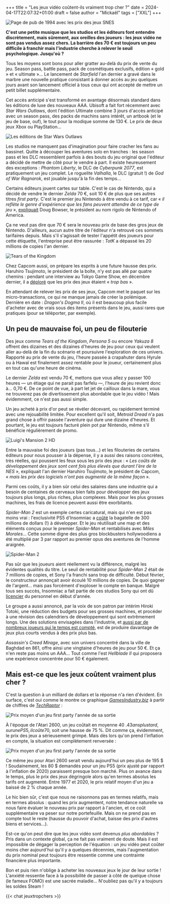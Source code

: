 +++
title = "Les jeux vidéo coûtent-ils vraiment trop cher ?"
date = 2024-04-17T22:07:32+01:00
draft = false
author = "Mickaël"
tags = ["XXL"]
+++ 

![Page de pub de 1994 avec les prix des jeux SNES](SNES-prix.jpg "Une page de pub vantant les derniers jeux SNES en 1994. Les prix, en dollars, douillaient déjà ! r/ZildjianCymbals") 

**C'est une petite musique que les studios et les éditeurs font entendre discrètement, mais sûrement, aux oreilles des joueurs : les jeux vidéo ne sont pas vendus assez chers. La barrière des 70 € est toujours un peu difficile à franchir mais l'industrie cherche à relever le seuil psychologique. Jusqu'où ?**

Tous les moyens sont bons pour aller gratter au-delà du prix de vente du jeu. Season pass, battle pass, pack de cosmétiques exclusifs, édition « gold » et « ultimate »… Le lancement de *Starfield* l'an dernier a gravé dans le marbre une nouvelle pratique consistant à donner accès au jeu quelques jours avant son lancement officiel à tous ceux qui ont accepté de mettre un petit billet supplémentaire.

Cet accès anticipé s'est transformé en avantage désormais standard dans les éditions de luxe des nouveaux AAA. Ubisoft a fait fort récemment avec *Star Wars Outlaws*, dont l'édition Ultimate combine 3 jours d'accès anticipé avec un season pass, des packs de machins sans intérêt, un artbook (et le jeu de base, ouf), le tout pour la modique somme de 130 €. Le prix de deux jeux Xbox ou PlayStation…

![Les éditions de Star Wars Outlaws](StarWars.jpg "Les éditions de Star Wars Outlaws.") 

Les studios ne manquent pas d'imagination pour faire cracher les fans au bassinet. Quitte à découper les aventures solo en tranches : les season pass et les DLC ressemblent parfois à des bouts du jeu original que l'éditeur a décidé de mettre de côté pour le vendre à part. Il existe heureusement des exceptions : *Phantom Liberty*, le DLC de *Cyberpunk 2077*, est pratiquement un jeu complet. Le roguelite *Valhalla*, le DLC (gratuit !) de *God of War Ragnarok*, est jouable jusqu'à la fin des temps…

Certains éditeurs jouent cartes sur table. C'est le cas de Nintendo, qui a décidé de vendre le dernier *Zelda* 70 €, soit 10 € de plus que ses autres titres *first party*. C'est le premier jeu Nintendo à être vendu à ce tarif, car « *il reflète le genre d'expérience que les fans peuvent attendre de ce type de jeu* », [expliquait](https://apnews.com/article/nintendo-bowser-mario-donkey-kong-universal-interview-8aeaa03f3ad4a3032c08c77945a3e787) Doug Bowser, le président au nom rigolo de Nintendo of America.

Ça ne veut pas dire que 70 € sera le nouveau prix de base des gros jeux de Nintendo. D'ailleurs, aucun autre titre de l'éditeur n'a retrouvé ces sommets tarifaires depuis. Mais s'il s'agissait de tester l'appétit des joueurs pour cette étiquette, l'entreprise peut être rassurée : *TotK* a dépassé les 20 millions de copies l'an dernier.

![Tears of the Kingdom](TotK.jpg "À la recherche du prix perdu.") 

Chez Capcom aussi, on prépare les esprits à une future hausse des prix. Haruhiro Tsujimoto, le président de la boîte, n'y est pas allé par quatre chemins : pendant une interview au Tokyo Game Show, en décembre dernier, il a [déploré](https://www.nikkei.com/article/DGXZQOUF1434D0U3A910C2000000/) que les prix des jeux étaient « *trop bas* ».

En attendant de relever les prix de ses jeux, Capcom met le paquet sur les micro-transactions, ce qui ne manque jamais de créer la polémique. Dernière en date : *Dragon's Dogma II*, où il est beaucoup plus facile d'acheter avec de vrais sous des items présents dans le jeu, aussi rares que pratiques (pour se téléporter, par exemple).

## Un peu de mauvaise foi, un peu de filouterie

Des jeux comme *Tears of the Kingdom*, *Persona 5* ou encore *Yakuza 8* offrent des dizaines et des dizaines d'heures de jeu pour ceux qui veulent aller au-delà de la fin du scénario et poursuivre l'exploration de ces univers. Rapporté au prix de vente du jeu, l'heure passée à crapahuter dans Hyrule ou à Hawaï est finalement assez rentable pour le joueur, certainement plus en tout cas qu'une heure de cinéma.

Le dernier *Zelda* est vendu 70 €, mettons que vous allez y passer 100 heures — un étiage qui ne parait pas farfelu —, l'heure de jeu revient donc à… 0,70 €. De ce point de vue, à part let jet de cailloux dans la mare, vous ne trouverez pas de divertissement plus abordable que le jeu vidéo ! Mais évidemment, ce n'est pas aussi simple.

Un jeu acheté à prix d'or peut se révéler décevant, ou rapidement terminé avec une rejouabilité limitée. Pour excellent qu'il soit, *Metroid Dread* n'a pas grand chose à offrir passée l'aventure qui dure une dizaine d'heures. Et pourtant, le jeu est toujours facturé plein pot par Nintendo, même s'il bénéficie régulièrement de promo. 

![Luigi's Mansion 2 HD](LuigisMansion2HD.jpg "60 balles le remake d'un jeu de 2013 ?") 

Entre la mauvaise foi des joueurs (pas tous…) et les filouteries de certains éditeurs pour nous pousser à la dépense, il y a aussi des raisons concrètes, très réelles, qui poussent les feux sous les prix des jeux : « *Les coûts de développement des jeux sont cent fois plus élevés que durant l'ère de la NES* », expliquait l'an dernier Haruhiro Tsujimoto, le président de Capcom, « *mais les prix des logiciels n'ont pas augmenté de la même façon* ». 

Parmi ces coûts, il y a bien sûr celui des salaires dans une industrie qui a besoin de centaines de cerveaux bien faits pour développer des jeux toujours plus longs, plus riches, plus complexes. Mais pour les plus grosses machines, les frais de licence peuvent aussi être exorbitants.

*Spider-Man 2* est un exemple certes caricatural, mais qui n'en est pas moins vrai : l'exclusivité PS5 d'Insomniac a [coûté](https://kotaku.com/what-hacked-files-tell-us-about-the-studio-behind-spide-1851115233) la bagatelle de 300 millions de dollars (!) à développer. Et le jeu réutilisait une map et des éléments conçus pour le premier *Spider-Man* et rentabilisés avec *Miles Morales*… Cette somme digne des plus gros blockbusters hollywoodiens a été multiplié par 3 par rapport au premier opus des aventures de l'homme araignée. 

![Spider-Man 2](Spidey2.jpg "Spider-Man 2 a coûté trois fois plus cher à développeur que le premier Spider-Man et pourtant on n'a que deux Spider-Men dans le jeu.") 

Pas sûr que les joueurs aient réellement vu la différence, malgré les évidentes qualités du titre. Le seuil de rentabilité pour *Spider-Man 2* était de 7 millions de copies, et Sony l'a franchi sans trop de difficulté. Début février, le constructeur annonçait avoir écoulé 10 millions de copies. De quoi gagner de l'argent… mais pas forcément d'exploser le compte en banque. Malgré tous ses succès, Insomniac a fait partie de ces studios Sony qui ont dû [licencier](https://gamerant.com/insomniac-games-statement-layoffs/) du personnel en début d'année.

Le groupe a aussi annoncé, par la voix de son patron par intérim Hiroki Totoki, une réduction des budgets pour ses grosses machines, et procéder à une révision des calendriers de développement qui sont extrêmement longs. Une des solutions envisagées dans l'industrie, et [aussi par de nombreux joueurs qui le temps est compté](https://nostick.fr/articles/2024/avril/0404-les-jeux-trop-longs-sont-trop-longs/), est de produire davantage de jeux plus courts vendus à des prix plus bas. 

*Assassin's Creed Mirage*, avec son univers concentré dans la ville de Baghdad en 861, offre ainsi une vingtaine d'heures de jeu pour 50 €. Et ça n'en reste pas moins un AAA… Tout comme l'est *Hellblade II* qui proposera une expérience concentrée pour 50 € également. 

## Mais est-ce que les jeux coûtent vraiment plus cher ?

C'est la question à un milliard de dollars et la réponse n'a rien d'évident. En surface, c'est oui comme le montre ce graphique *[GamesIndustry.biz](https://www.gamesindustry.biz/are-video-games-really-more-expensive)* à partir de chiffres de *[TechRaptor](https://techraptor.net/gaming/features/cost-of-gaming-since-1970s)*  :

![Prix moyen d'un jeu first party l'année de sa sortie](graph1.jpg "Prix moyen d'un jeu first party l'année de sa sortie.") 

À l'époque de l'Atari 2600, un jeu coûtait en moyenne 40 $. 43 ans plus tard, sur une PS5, il coûte 70 $, soit une hausse de 75 %. Dit comme ça, évidemment, le prix des jeux a sérieusement grimpé. Mais dès lors qu'on prend l'inflation en compte, la situation est complètement renversée :

![Prix moyen d'un jeu first party l'année de sa sortie](graph2.jpg "Prix moyen d'un jeu first party l'année de sa sortie, ajusté au dollar de 2022.") 

Ce même jeu pour Atari 2600 serait vendu aujourd'hui un peu plus de 195 $ ! Soudainement, les 80 $ demandés pour un jeu PS5 (prix ajusté par rapport à l'inflation de 2020) paraissent presque bon marché. Plus on avance dans le temps, plus le prix des jeux dégringole alors qu'en termes absolus les tarifs ont augmenté. Entre 1977 et 2020, le prix relatif moyen d'un jeu a baissé de 2 % chaque année.

Le hic bien sûr, c'est que nous ne raisonnons pas en termes relatifs, mais en termes absolus : quand les prix augmentent, notre tendance naturelle va nous faire évaluer le nouveau prix par rapport à l'ancien, et ce coût supplémentaire va peser sur notre portefeuille. Mais on ne prend pas en compte tout le reste (hausse du pouvoir d'achat, baisse des prix d'autres biens et services…).

Est-ce qu'on peut dire que les jeux vidéo sont devenus *plus abordables* ? Pris dans un contexte global, ça ne fait pas vraiment de doute. Mais il est impossible de dégager la perception de l'équation : un jeu vidéo peut coûter moins cher aujourd'hui qu'il y a quelques décennies, mais l'augmentation du prix nominal peut toujours être ressentie comme une contrainte financière plus importante.

Bon et puis rien n'oblige à acheter les nouveaux jeux le jour de leur sortie ! L'anxiété ressentie face à la possibilité de passer à côté de quelque chose (le fameux FOMO) est une sacrée maladie… N'oubliez pas qu'il y a toujours les soldes Steam !

{{< chat jeuxtropchers >}}
